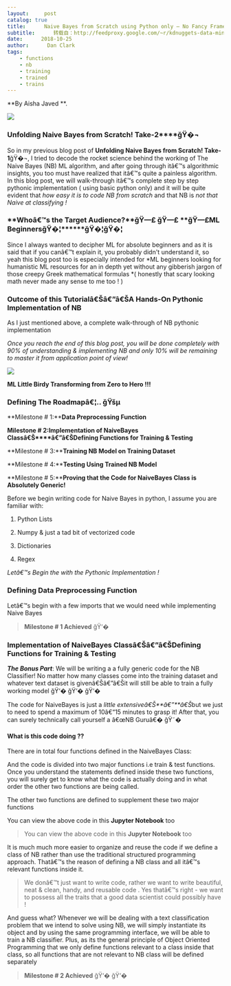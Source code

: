 ```yaml
---
layout:     post
catalog: true
title:      Naive Bayes from Scratch using Python only – No Fancy Frameworks
subtitle:      转载自：http://feedproxy.google.com/~r/kdnuggets-data-mining-analytics/~3/zVu-u6TmJ80/naive-bayes-from-scratch-python.html
date:      2018-10-25
author:      Dan Clark
tags:
    - functions
    - nb
    - training
    - trained
    - trains
---
```


**By Aisha Javed **.

![](https://cdn-images-1.medium.com/max/1250/1*8-k5aJf3tTfHklmqApprhQ.jpeg)


### **Unfolding Naive Bayes from Scratch! Take-2****ğŸ�¬**

So in my previous blog post of **Unfolding Naive Bayes from Scratch! Take-1**ğŸ�¬, I tried to decode the rocket science behind the working of The Naive Bayes (NB) ML algorithm, and after going through itâ€™s algorithmic insights, you too must have realized that itâ€™s quite a painless algorithm. In this blog post, we will walk-through itâ€™s complete step by step pythonic implementation ( using basic python only) and it will be quite evident that *how easy it is to code NB from scratch* and that NB is *not that Naive at classifying !*

### **Whoâ€™s the Target Audience?****ğŸ—£** **ğŸ—£** **ğŸ—£****ML Beginners****ğŸ�¦********ğŸ�¦ğŸ�¦**

Since I always wanted to decipher ML for absolute beginners and as it is said that if you canâ€™t explain it, you probably didn't understand it, so yeah this blog post too is especially intended for *ML beginners looking for humanistic ML resources for an in depth yet without any gibberish jargon of those creepy Greek mathematical formulas *( honestly that scary looking math never made any sense to me too ! )

### **Outcome of this Tutorialâ€Šâ€”â€ŠA Hands-On Pythonic Implementation of NB**

As I just mentioned above, a complete walk-through of NB pythonic implementation

*Once you reach the end of this blog post, you will be done completely with 90% of understanding & implementing NB and only 10% will be remaining to master it from application point of view!*

![](https://cdn-images-1.medium.com/max/1250/1*koHBEcnc65YZVexgkwE2-Q.png)


**ML Little Birdy Transforming from Zero to Hero !!!**

### Defining The Roadmapâ€¦.. ğŸšµ

**Milestone # 1:****Data Preprocessing Function**

**Milestone # 2:****Implementation of NaiveBayes Class****â€Š****â€”****â€Š****Defining Functions for Training & Testing**

**Milestone # 3:****Training NB Model on Training Dataset**

**Milestone # 4:****Testing Using Trained NB Model**

**Milestone # 5:****Proving that the Code for NaiveBayes Class is Absolutely Generic!**

Before we begin writing code for Naive Bayes in python, I assume you are familiar with:

1. Python Lists

1. Numpy & just a tad bit of vectorized code

1. Dictionaries

1. Regex


*Letâ€™s Begin the with the Pythonic Implementation !*

### **Defining Data Preprocessing Function**

Letâ€™s begin with a few imports that we would need while implementing Naive Bayes




> **Milestone # 1 Achieved** ğŸ‘�

### **Implementation of NaiveBayes Classâ€Šâ€”â€ŠDefining Functions for Training & Testing**

***The Bonus Part***: We will be writing a a fully generic code for the NB Classifier! No matter how many classes come into the training dataset and whatever text dataset is givenâ€Šâ€”â€Šit will still be able to train a fully working model ğŸ‘� ğŸ‘� ğŸ‘�

The code for NaiveBayes is just a *little extensiveâ€Š**â€”**â€Š*but we just to need to spend a maximum of 10â€“15 minutes to grasp it! After that, you can surely technically call yourself a â€œNB Guruâ€� ğŸ˜�

#### What is this code doing ??

There are in total four functions defined in the NaiveBayes Class:

And the code is divided into two major functions i.e train & test functions. Once you understand the statements defined inside these two functions, you will surely get to know what the code is actually doing and in what order the other two functions are being called.

The other two functions are defined to supplement these two major functions


You can view the above code in this **Jupyter Notebook** too

> You can view the above code in this **Jupyter Notebook** too

It is much much more easier to organize and reuse the code if we define a class of NB rather than use the traditional structured programming approach. Thatâ€™s the reason of defining a NB class and all itâ€™s relevant functions inside it.

> We donâ€™t just want to write code, rather we want to write beautiful, neat & clean, handy, and reusable code . Yes thatâ€™s right - we want to possess all the traits that a good data scientist could possibly have !

And guess what? Whenever we will be dealing with a text classification problem that we intend to solve using NB, we will simply instantiate its object and by using the same programming interface, we will be able to train a NB classifier. Plus, as its the general principle of Object Oriented Programming that we only define functions relevant to a class inside that class, so all functions that are not relevant to NB class will be defined separately

> **Milestone # 2 Achieved** ğŸ‘� ğŸ‘�
